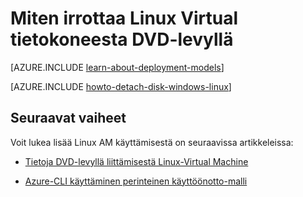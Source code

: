 <properties
    pageTitle="Irrota Linux AM levyltä | Microsoft Azure"
    description="Lue irrottaa Azure virtuaalikoneen luoduille perinteinen käyttöönoton mallin tiedot levyltä."
    services="virtual-machines-linux"
    documentationCenter=""
    authors="iainfoulds"
    manager="timlt"
    editor=""
    tags="azure-service-management"/>

<tags
    ms.service="virtual-machines-linux"
    ms.workload="infrastructure-services"
    ms.tgt_pltfrm="vm-linux"
    ms.devlang="na"
    ms.topic="article"
    ms.date="08/23/2016"
    ms.author="iainfou"/>

# <a name="how-to-detach-a-disk-from-a-linux-virtual-machine"></a>Miten irrottaa Linux Virtual tietokoneesta DVD-levyllä

[AZURE.INCLUDE [learn-about-deployment-models](../../includes/learn-about-deployment-models-classic-include.md)]

[AZURE.INCLUDE [howto-detach-disk-windows-linux](../../includes/howto-detach-disk-linux.md)]

## <a name="next-steps"></a>Seuraavat vaiheet
Voit lukea lisää Linux AM käyttämisestä on seuraavissa artikkeleissa:

- [Tietoja DVD-levyllä liittämisestä Linux-Virtual Machine](virtual-machines-linux-classic-attach-disk.md)

- [Azure-CLI käyttäminen perinteinen käyttöönotto-malli](../virtual-machines-command-line-tools.md)